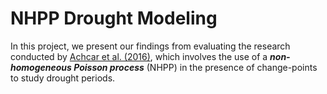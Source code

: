 # NHPP Drought Modeling
In this project, we present our findings from evaluating the research conducted by [Achcar et al. (2016)](https://tiny.cc/zulcvz), which involves the use of a ***non-homogeneous Poisson process*** (NHPP) in the presence of change-points to study drought periods.
